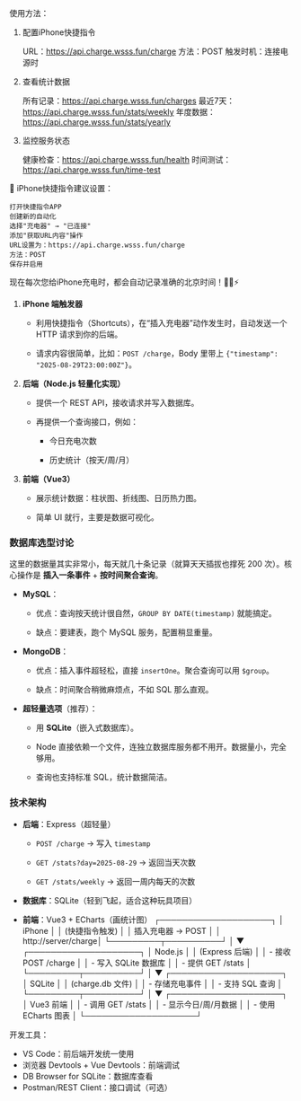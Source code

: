 使用方法：

1. 配置iPhone快捷指令

    URL：https://api.charge.wsss.fun/charge
    方法：POST
    触发时机：连接电源时

2. 查看统计数据

    所有记录：https://api.charge.wsss.fun/charges
    最近7天：https://api.charge.wsss.fun/stats/weekly
    年度数据：https://api.charge.wsss.fun/stats/yearly

3. 监控服务状态

    健康检查：https://api.charge.wsss.fun/health
    时间测试：https://api.charge.wsss.fun/time-test

📱 iPhone快捷指令建议设置：

    打开快捷指令APP
    创建新的自动化
    选择"充电器" → "已连接"
    添加"获取URL内容"操作
    URL设置为：https://api.charge.wsss.fun/charge
    方法：POST
    保存并启用

现在每次您给iPhone充电时，都会自动记录准确的北京时间！🚀📱⚡


1. **iPhone 端触发器**
    
    - 利用快捷指令（Shortcuts），在“插入充电器”动作发生时，自动发送一个 HTTP 请求到你的后端。
        
    - 请求内容很简单，比如：`POST /charge`，Body 里带上 `{"timestamp": "2025-08-29T23:00:00Z"}`。
        
2. **后端（Node.js 轻量化实现）**
    
    - 提供一个 REST API，接收请求并写入数据库。
        
    - 再提供一个查询接口，例如：
        
        - 今日充电次数
            
        - 历史统计（按天/周/月）
            
3. **前端（Vue3）**
    
    - 展示统计数据：柱状图、折线图、日历热力图。
        
    - 简单 UI 就行，主要是数据可视化。

### 数据库选型讨论

这里的数据量其实非常小，每天就几十条记录（就算天天插拔也撑死 200 次）。核心操作是 **插入一条事件** + **按时间聚合查询**。

- **MySQL**：
    
    - 优点：查询按天统计很自然，`GROUP BY DATE(timestamp)` 就能搞定。
        
    - 缺点：要建表，跑个 MySQL 服务，配置稍显重量。
        
- **MongoDB**：
    
    - 优点：插入事件超轻松，直接 `insertOne`。聚合查询可以用 `$group`。
        
    - 缺点：时间聚合稍微麻烦点，不如 SQL 那么直观。
        
- **超轻量选项**（推荐）：
    
    - 用 **SQLite**（嵌入式数据库）。
        
    - Node 直接依赖一个文件，连独立数据库服务都不用开。数据量小，完全够用。
        
    - 查询也支持标准 SQL，统计数据简洁。
      
### 技术架构

- **后端**：Express（超轻量）
    
    - `POST /charge` → 写入 `timestamp`
        
    - `GET /stats?day=2025-08-29` → 返回当天次数
        
    - `GET /stats/weekly` → 返回一周内每天的次数
        
- **数据库**：SQLite（轻到飞起，适合这种玩具项目）
    
- **前端**：Vue3 + ECharts（画统计图）
┌────────────────────┐
│      iPhone        │
│  (快捷指令触发)   │
│ 插入充电器 → POST  │
│ http://server/charge│
└─────────┬──────────┘
          │
          ▼
┌────────────────────┐
│      Node.js        │
│  (Express 后端)    │
│ - 接收 POST /charge │
│ - 写入 SQLite 数据库 │
│ - 提供 GET /stats   │
└─────────┬──────────┘
          │
          ▼
┌────────────────────┐
│      SQLite        │
│ (charge.db 文件)  │
│ - 存储充电事件      │
│ - 支持 SQL 查询     │
└─────────┬──────────┘
          │
          ▼
┌────────────────────┐
│      Vue3 前端      │
│ - 调用 GET /stats   │
│ - 显示今日/周/月数据 │
│ - 使用 ECharts 图表 │
└────────────────────┘

开发工具：
- VS Code：前后端开发统一使用
- 浏览器 Devtools + Vue Devtools：前端调试
- DB Browser for SQLite：数据库查看
- Postman/REST Client：接口调试（可选）



